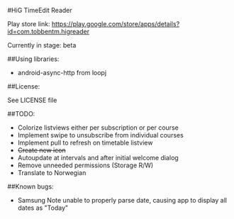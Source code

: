 #HiG TimeEdit Reader

Play store link: https://play.google.com/store/apps/details?id=com.tobbentm.higreader

Currently in stage: beta


##Using libraries:

* android-async-http from loopj

##License:

See LICENSE file

##TODO:

* Colorize listviews either per subscription or per course
* Implement swipe to unsubscribe from individual courses
* Implement pull to refresh on timetable listview
* ~~Create new icon~~
* Autoupdate at intervals and after initial welcome dialog
* Remove unneeded permissions (Storage R/W)
* Translate to Norwegian

##Known bugs:

* Samsung Note unable to properly parse date, causing app to display all dates as "Today"